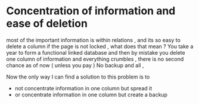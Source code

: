 # Concentration of information and ease of deletion

most of the important information is within relations , and its so easy to delete a column if the page is not locked , what does that mean ? You take a year to form a functional linked database and then by mistake you delete one column of information and everything crumbles , there is no second chance as of now  ( unless you pay ) No backup and all ,

Now the only way I can find a solution to this problem is to 

- not concentrate information in one column but spread it
- or concentrate information in one column but create a backup